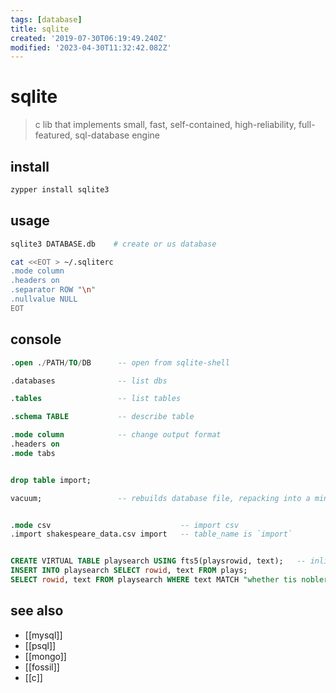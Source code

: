```yaml
---
tags: [database]
title: sqlite
created: '2019-07-30T06:19:49.240Z'
modified: '2023-04-30T11:32:42.082Z'
---
```


# sqlite

> c lib that implements small, fast, self-contained, high-reliability, full-featured, sql-database engine

## install

```sh
zypper install sqlite3
```

## usage

```sh
sqlite3 DATABASE.db    # create or us database

cat <<EOT > ~/.sqliterc
.mode column
.headers on
.separator ROW "\n"
.nullvalue NULL
EOT
```

## console
    
```sql
.open ./PATH/TO/DB      -- open from sqlite-shell

.databases              -- list dbs

.tables                 -- list tables

.schema TABLE           -- describe table

.mode column            -- change output format
.headers on
.mode tabs      


drop table import;

vacuum;                 -- rebuilds database file, repacking into a minimal amount of disk space


.mode csv                             -- import csv
.import shakespeare_data.csv import   -- table_name is `import`


CREATE VIRTUAL TABLE playsearch USING fts5(playsrowid, text);   -- inline text search - FTS5, a virtual table module
INSERT INTO playsearch SELECT rowid, text FROM plays;
SELECT rowid, text FROM playsearch WHERE text MATCH "whether tis nobler"; -- Now we can search for our soliloquy
```

## see also

- [[mysql]]
- [[psql]]
- [[mongo]]
- [[fossil]]
- [[c]]
